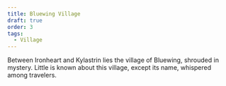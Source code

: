 ```yaml
---
title: Bluewing Village
draft: true
order: 3
tags:
  - Village
---
```


Between Ironheart and Kylastrin lies the village of Bluewing, shrouded in mystery. Little is known about this village, except its name, whispered among travelers.
